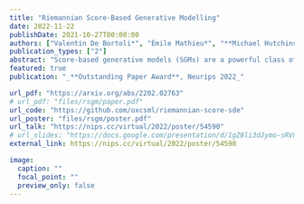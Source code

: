 ```yaml
---
title: "Riemannian Score-Based Generative Modelling"
date: 2022-11-22
publishDate: 2021-10-27T00:00:00
authors: ["Valentin De Bortoli*", "Émile Mathieu*", "**Michael Hutchinson***", "James Thornton", "Yee Whye Teh", "Arnaud Doucet"]
publication_types: ["2"]
abstract: "Score-based generative models (SGMs) are a powerful class of generative models that exhibit remarkable empirical performance. Score-based generative modelling (SGM) consists of a _noising_ stage, whereby a diffusion is used to gradually add Gaussian noise to data, and a generative model, which entails a _denoising_ process defined by approximating the time-reversal of the diffusion. Existing SGMs assume that data is supported on a Euclidean space, i.e. a manifold with flat geometry.  In many domains such as robotics, geoscience or protein modelling,  data is often naturally described by distributions living on Riemannian manifolds and current SGM techniques are not appropriate. We introduce here **Riemannian Score-based Generative Models**  (RSGMs), a class of generative models extending SGMs to Riemannian manifolds.  We demonstrate our approach on a variety of manifolds, and in particular with earth and climate science spherical data."
featured: true
publication: "_**Outstanding Paper Award**, Neurips 2022_"

url_pdf: "https://arxiv.org/abs/2202.02763"
# url_pdf: "files/rsgm/paper.pdf"
url_code: "https://github.com/oxcsml/riemannian-score-sde"
url_poster: "files/rsgm/poster.pdf"
url_talk: "https://nips.cc/virtual/2022/poster/54590"
# url_slides: "https://docs.google.com/presentation/d/1gZ8li3dJymo-sRVnFCxxJDRxKQoH5GumzflN8Cg82DE/edit?usp=sharing"
external_link: https://nips.cc/virtual/2022/poster/54590

image:
  caption: ""
  focal_point: ""
  preview_only: false
---
```



